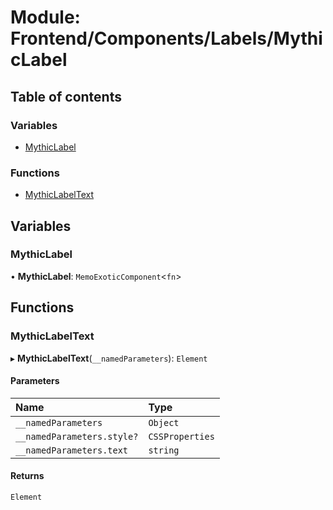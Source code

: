 # Module: Frontend/Components/Labels/MythicLabel

## Table of contents

### Variables

- [MythicLabel](Frontend_Components_Labels_MythicLabel.md#mythiclabel)

### Functions

- [MythicLabelText](Frontend_Components_Labels_MythicLabel.md#mythiclabeltext)

## Variables

### MythicLabel

• **MythicLabel**: `MemoExoticComponent`<`fn`\>

## Functions

### MythicLabelText

▸ **MythicLabelText**(`__namedParameters`): `Element`

#### Parameters

| Name                       | Type            |
| :------------------------- | :-------------- |
| `__namedParameters`        | `Object`        |
| `__namedParameters.style?` | `CSSProperties` |
| `__namedParameters.text`   | `string`        |

#### Returns

`Element`
